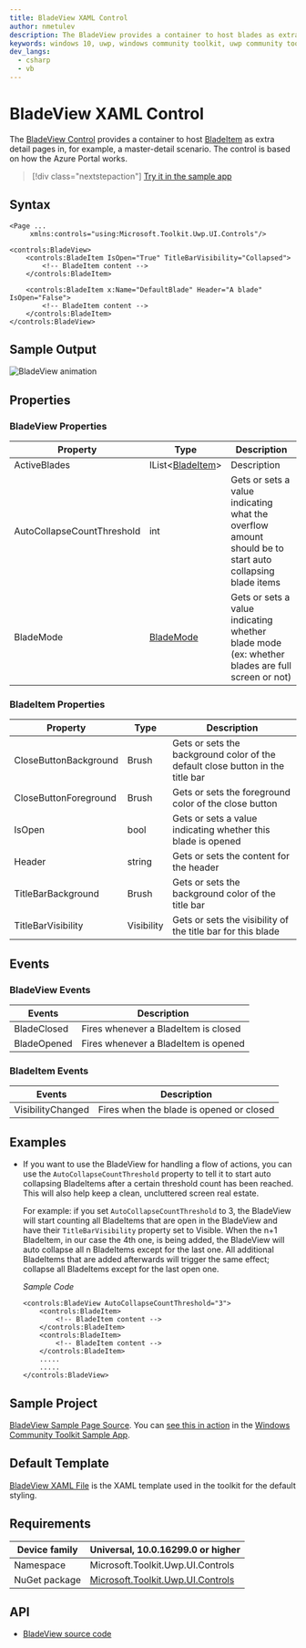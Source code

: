 ```yaml
---
title: BladeView XAML Control
author: nmetulev
description: The BladeView provides a container to host blades as extra detail pages in, for example, a master-detail scenario.
keywords: windows 10, uwp, windows community toolkit, uwp community toolkit, uwp toolkit, BladeView, XAML Control, xaml
dev_langs:
  - csharp
  - vb
---
```


# BladeView XAML Control

The [BladeView Control](https://docs.microsoft.com/dotnet/api/microsoft.toolkit.uwp.ui.controls.bladeview) provides a container to host [BladeItem](https://docs.microsoft.com/dotnet/api/microsoft.toolkit.uwp.ui.controls.bladeitem) as extra detail pages in, for example, a master-detail scenario. The control is based on how the Azure Portal works.

> [!div class="nextstepaction"]
> [Try it in the sample app](uwpct://Controls?sample=BladeView)

## Syntax

```xaml
<Page ...
     xmlns:controls="using:Microsoft.Toolkit.Uwp.UI.Controls"/>

<controls:BladeView>
    <controls:BladeItem IsOpen="True" TitleBarVisibility="Collapsed">
        <!-- BladeItem content -->
    </controls:BladeItem>

    <controls:BladeItem x:Name="DefaultBlade" Header="A blade" IsOpen="False">
        <!-- BladeItem content -->
    </controls:BladeItem>
</controls:BladeView>
```

## Sample Output

![BladeView animation](../resources/images/Controls/BladeView.gif)

## Properties

### BladeView Properties

|          Property          |                                                 Type                                                  |                                               Description                                               |
|----------------------------|-------------------------------------------------------------------------------------------------------|---------------------------------------------------------------------------------------------------------|
|        ActiveBlades        | IList<[BladeItem](https://docs.microsoft.com/dotnet/api/microsoft.toolkit.uwp.ui.controls.bladeitem)> |                                               Description                                               |
| AutoCollapseCountThreshold |                                                  int                                                  | Gets or sets a value indicating what the overflow amount should be to start auto collapsing blade items |
|         BladeMode          |    [BladeMode](https://docs.microsoft.com/dotnet/api/microsoft.toolkit.uwp.ui.controls.blademode)     |     Gets or sets a value indicating whether blade mode (ex: whether blades are full screen or not)      |

### BladeItem Properties

| Property | Type | Description |
| -- | -- | -- |
| CloseButtonBackground | Brush | Gets or sets the background color of the default close button in the title bar |
| CloseButtonForeground | Brush | Gets or sets the foreground color of the close button |
| IsOpen | bool | Gets or sets a value indicating whether this blade is opened |
| Header | string | Gets or sets the content for the header |
| TitleBarBackground | Brush | Gets or sets the background color of the title bar |
| TitleBarVisibility | Visibility | Gets or sets the visibility of the title bar for this blade |

## Events

### BladeView Events

| Events | Description |
| -- | -- |
| BladeClosed | Fires whenever a BladeItem is closed |
| BladeOpened | Fires whenever a BladeItem is opened |

### BladeItem Events

| Events | Description |
| -- | -- |
| VisibilityChanged | Fires when the blade is opened or closed |

## Examples

- If you want to use the BladeView for handling a flow of actions, you can use the `AutoCollapseCountThreshold` property to tell it to start auto collapsing BladeItems after a certain threshold count has been reached. This will also help keep a clean, uncluttered screen real estate.

    For example: if you set `AutoCollapseCountThreshold` to 3, the BladeView will start counting all BladeItems that are open in the BladeView and have their `TitleBarVisibility` property set to Visible. When the n+1 BladeItem, in our case the 4th one, is being added, the BladeView will auto collapse all n BladeItems except for the last one. All additional BladeItems that are added afterwards will trigger the same effect; collapse all BladeItems except for the last open one.

    *Sample Code*

    ```xaml
    <controls:BladeView AutoCollapseCountThreshold="3">
        <controls:BladeItem>
            <!-- BladeItem content -->
        </controls:BladeItem>
        <controls:BladeItem>
            <!-- BladeItem content -->
        </controls:BladeItem>
        .....
        .....
    </controls:BladeView>
    ```

## Sample Project

[BladeView Sample Page Source](https://github.com/Microsoft/WindowsCommunityToolkit//tree/master/Microsoft.Toolkit.Uwp.SampleApp/SamplePages/BladeView). You can [see this in action](uwpct://Controls?sample=BladeView) in the [Windows Community Toolkit Sample App](https://aka.ms/uwptoolkitapp).

## Default Template

[BladeView XAML File](https://github.com/Microsoft/WindowsCommunityToolkit//blob/master/Microsoft.Toolkit.Uwp.UI.Controls/BladeView/BladeView.xaml) is the XAML template used in the toolkit for the default styling.

## Requirements

| Device family | Universal, 10.0.16299.0 or higher |
| -- | -- |
| Namespace | Microsoft.Toolkit.Uwp.UI.Controls |
| NuGet package | [Microsoft.Toolkit.Uwp.UI.Controls](https://www.nuget.org/packages/Microsoft.Toolkit.Uwp.UI.Controls/) |

## API

- [BladeView source code](https://github.com/Microsoft/WindowsCommunityToolkit//tree/master/Microsoft.Toolkit.Uwp.UI.Controls/BladeView)
